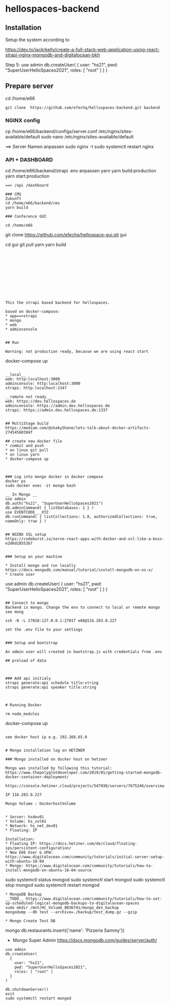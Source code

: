 # hellospaces-backend

## Installation 

Setup the system according to 

https://dev.to/jackrkelly/create-a-full-stack-web-application-using-react-strapi-nginx-mongodb-and-digitalocean-bkh


Step 5:
use admin
db.createUser(
  {
    user: "hs21",
    pwd: "SuperUserHelloSpaces2021",
    roles: [ "root" ]
  }
)




## Prepare server 
cd /home/e66
```
git clone  https://github.com/efechq/hellospaces-backend.git backend
```

### NGINX config
cp /home/e66/backend/configs/server.conf /etc/nginx/sites-available/default
sudo nano /etc/nginx/sites-available/default

==> Server Namen anpassen
sudo nginx -t
sudo systemctl restart nginx

### API + DASHBOARD

cd /home/e66/backend/strapi
.env anpassen
yarn
yarn build:production
yarn start:production
```
==> /api /dashboard

### CMS
Zukunft
cd /home/e66/backend/cms
yarn build

### Conference GUI

cd /home/e66
```
git clone https://github.com/efechq/hellospace-gui.git gui

cd gui
git pull
yarn
yarn build
```











This the strapi based backend for hellospaces.

based on docker-compose:
* app==>strapi
* mongo
* web 
* adminconsole


## Run

Warning: not production ready, because we are using react start
```
docker-compose up
```

__local__
web: http:localhost:3000
adminconsole: http:localhost:3000
strapi: http:localhost:1347

__remote not ready__
web: https://dev.hellospaces.de
adminconsole: https://admin.dev.hellospaces.de
strapi: https://admin.dev.hellospaces.de:1337


## MultiStage build
https://medium.com/@shakyShane/lets-talk-about-docker-artifacts-27454560384f

## create new docker file
* commit and push
* on linux git pull
* on linux yarn
* docker-compose up 



### Log into mongo docker in docker compose
docker ps
sudo docker exec -it mongo bash

__ In Mongo __
use admin
db.auth("hs21", "SuperUserHelloSpaces2021")
db.adminCommand( { listDatabases: 1 } )
use EVENTCODE___XYZ
db.runCommand( { listCollections: 1.0, authorizedCollections: true, nameOnly: true } )


## NGINX SSL setup
https://codeburst.io/serve-react-apps-with-docker-and-ssl-like-a-boss-e2d6d18553b7


### Setup on your machine

* Install mongo and run locally https://docs.mongodb.com/manual/tutorial/install-mongodb-on-os-x/
* Create user
```
use admin
db.createUser(
  {
    user: "hs21",
    pwd: "SuperUserHelloSpaces2021",
    roles: [ "root" ]
  }
)
```

## Connect to mongo
Backend is mongo. Change the env to connect to local or remote mongo see mong

ssh -N -L 27018:127.0.0.1:27017 e66@116.203.0.227

set the .env file to your settings


### Setup and bootstrap

An admin user will created in bootstrap.js with credentials from .env

## preload of data



### Add api initialy
strapi generate:api schedule title:string
strapi generate:api speaker title:string



# Running Docker

rm node_modules
```
docker-compose up
```

see docker host ip e.g. 192.168.65.0


# Mongo installation log on HETZNER

### Mongo installed on docker host on hetzner

Mongo was installed by following this tutorial: https://www.thepolyglotdeveloper.com/2019/01/getting-started-mongodb-docker-container-deployment/

https://console.hetzner.cloud/projects/547930/servers/7675246/overview

IP 116.203.0.227 

Mongo Volume : DockerhostVolume


* Server: hsdev01
* Volume: hs_vol01
* Network: hs_net_dev01
* Floating: IP

Installation:
* Floating IP: https://docs.hetzner.com/de/cloud/floating-ips/persistent-configuration/
* New E66 User & UFW: https://www.digitalocean.com/community/tutorials/initial-server-setup-with-ubuntu-18-04 
* Mongo: https://www.digitalocean.com/community/tutorials/how-to-install-mongodb-on-ubuntu-18-04-source

```
sudo systemctl status mongod
sudo systemctl start mongod
sudo systemctl stop mongod
sudo systemctl restart mongod
```
* MongoDB Backup
__TODO__ https://www.digitalocean.com/community/tutorials/how-to-set-up-scheduled-logical-mongodb-backups-to-digitalocean-spaces
sudo mkdir /mnt/HC_Volume_8036741/mongo_dev_backup
mongodump --db test --archive=./backup/test_dump.gz --gzip

* Mongo Create Test DB
````
mongo 
db.restaurants.insert({'name': 'Pizzeria Sammy'})

* Mongo Super Admin
https://docs.mongodb.com/guides/server/auth/

```
use admin
db.createUser(
  {
    user: "hs21",
    pwd: "SuperUserHelloSpaces2021",
    roles: [ "root" ]
  }
)

db.shutdownServer()
exit
sudo systemctl restart mongod
```


